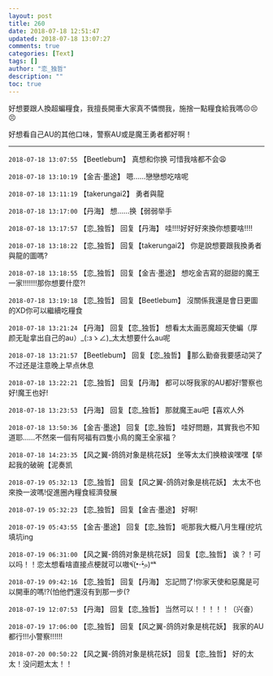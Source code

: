 ```yaml
---
layout: post
title: 260
date: 2018-07-18 12:51:47
updated: 2018-07-18 13:07:27
comments: true
categories: [Text]
tags: []
author: "恋_独哲"
description: ""
toc: true
---
```


<p dir="ltr"  >好想要跟人換超蝙糧食，我擅長開車大家真不憐憫我，施捨一點糧食給我嗎😣😣😣</p> 
<p dir="ltr"  >好想看自己AU的其他口味，警察AU或是魔王勇者都好啊！</p>

---

`2018-07-18 13:07:55` 【Beetlebum】 真想和你换 可惜我啥都不会😩

`2018-07-18 13:10:19` 【金吉·墨途】 嗯……戀戀想吃啥呢

`2018-07-18 13:11:19` 【takerungai2】 勇者與龍

`2018-07-18 13:17:00` 【丹海】 想……换【弱弱举手

`2018-07-18 13:17:57` 【恋\_独哲】 回复【丹海】 哇!!!!好好好來換你想要啥!!!!

`2018-07-18 13:18:22` 【恋\_独哲】 回复【takerungai2】 你是說想要跟我換勇者與龍的圖嗎?

`2018-07-18 13:18:55` 【恋\_独哲】 回复【金吉·墨途】 想吃金吉寫的甜甜的魔王一家!!!!!!!那你想要什麼?!

`2018-07-18 13:19:18` 【恋\_独哲】 回复【Beetlebum】 沒關係我還是會日更圖的XD你可以繼續吃糧食

`2018-07-18 13:21:24` 【丹海】 回复【恋\_独哲】 想看太太画恶魔超天使蝙（厚颜无耻拿出自己的au）\_(:зゝ∠)\_太太想要什么au呢

`2018-07-18 13:21:57` 【Beetlebum】 回复【恋\_独哲】 🙈那么勤奋我要感动哭了 不过还是注意晚上早点休息

`2018-07-18 13:22:21` 【恋\_独哲】 回复【丹海】 都可以呀我家的AU都好!警察也好!魔王也好!

`2018-07-18 13:23:53` 【丹海】 回复【恋\_独哲】 那就魔王au吧【喜欢人外

`2018-07-18 13:50:36` 【金吉·墨途】 回复【恋\_独哲】 哇好問題，其實我也不知道耶……不然來一個有阿福有四隻小鳥的魔王全家福？

`2018-07-18 14:23:35` 【风之翼-鸽鸽对象是桃花妖】 坐等太太们换粮诶嘿嘿【举起我的破碗【泥奏凯

`2018-07-19 05:32:13` 【恋\_独哲】 回复【风之翼-鸽鸽对象是桃花妖】 太太不也來換一波嗎!促進圈內糧食經濟發展

`2018-07-19 05:32:23` 【恋\_独哲】 回复【金吉·墨途】 好啊!

`2018-07-19 05:43:55` 【金吉·墨途】 回复【恋\_独哲】 呃那我大概八月生糧(挖坑填坑ing

`2018-07-19 06:31:00` 【风之翼-鸽鸽对象是桃花妖】 回复【恋\_独哲】 诶？！可以吗！！恋太想看啥直接点梗就可以嗷٩(•̤̀ᵕ•̤́๑)ᵒᵏ

`2018-07-19 09:42:16` 【恋\_独哲】 回复【丹海】 忘記問了!你家天使和惡魔是可以開車的嗎!?(怕他們還沒有到那一步(?

`2018-07-19 12:07:53` 【丹海】 回复【恋\_独哲】 当然可以！！！！！（兴奋）

`2018-07-19 17:06:00` 【恋\_独哲】 回复【风之翼-鸽鸽对象是桃花妖】 我家的AU都行!!!小警察!!!!!!

`2018-07-20 00:50:22` 【风之翼-鸽鸽对象是桃花妖】 回复【恋\_独哲】 好的太太！没问题太太！！
